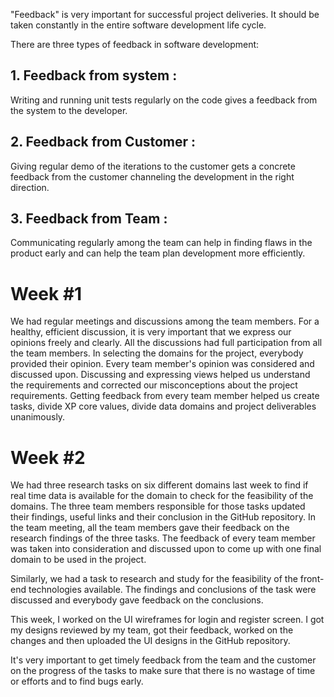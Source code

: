 "Feedback" is very important for successful project deliveries. It should be taken constantly in the entire software development life cycle. 

There are three types of feedback in software development:
  
## 1. Feedback from system : 
 Writing and running unit tests regularly on the code gives a feedback from the system to the developer.

## 2. Feedback from Customer : 
 Giving regular demo of the iterations to the customer gets a concrete feedback from the customer channeling the development in the right direction.

## 3. Feedback from Team : 
 Communicating regularly among the team can help in finding flaws in the product early and can help the team plan development more efficiently.


# Week #1

We had regular meetings and discussions among the team members. For a healthy, efficient discussion, it is very important that we express our opinions freely and clearly. All the discussions had full participation from all the team members. In selecting the domains for the project, everybody provided their opinion. Every team member's opinion was considered and discussed upon. Discussing and expressing views helped us understand the requirements and corrected our misconceptions about the project requirements. Getting feedback from every team member helped us create tasks, divide XP core values, divide data domains and project deliverables unanimously.

# Week #2

We had three research tasks on six different domains last week to find if real time data is available for the domain to check for the feasibility of the domains. The three team members responsible for those tasks updated their findings, useful links and their conclusion in the GitHub repository. In the team meeting, all the team members gave their feedback on the research findings of the three tasks. The feedback of every team member was taken into consideration and discussed upon to come up with one final domain to be used in the project.

Similarly, we had a task to research and study for the feasibility of the front-end technologies available. The findings and conclusions of the task were discussed and everybody gave feedback on the conclusions.

This week, I worked on the UI wireframes for login and register screen. I got my designs reviewed by my team, got their feedback, worked on the changes and then uploaded the UI designs in the GitHub repository.

It's very important to get timely feedback from the team and the customer on the progress of the tasks to make sure that there is no wastage of time or efforts and to find bugs early.
 
